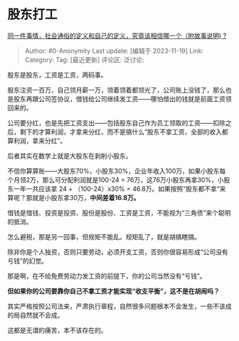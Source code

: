 # 股东打工
[同一件事情，社会通俗的定义和自己的定义，究竟该相信哪一个（附故事说明) ?](https://www.zhihu.com/question/630838257/answer/3294602800)

> Author: #0-Anonymity
> Last update: [编辑于 2023-11-19]
> Link:
> Category: 
> Tag: [最近更新]
> 评论区:
> 泛讨论:

股东是股东，工资是工资，两码事。

股东注资一百万，自己领月薪一万，领着领着都领光了，公司账上没钱了，那么也是股东再跟公司签协议，借钱给公司继续发工资——哪怕借出的钱就是前面工资领回来的。

公司要分红，也是先把工资支出——包括股东自己作为员工领取的工资——扣除之后，剩下的才算利润，才拿来分红，而不是搞什么“股东不拿工资，全部的收入都算利润，拿来分红”。

后者其实在数学上就是大股东在剥削小股东。

不信你算算账——大股东70%，小股东30%，企业年收入100万，如果小股东每个月领2万，那么可分配利润就是100-24 = 76万，这76万小股东再拿30%，小股东一年一共应该拿 24 + （100-24）x30% = 46.8万。如果按照“股东都不拿”来算呢？那就是小股东拿30万，**中间差着16.8万。**

借钱是借钱、投资是投资、股份是股份、工资是工资，不能视为“三角债”来个聪明的抵消。

怎么避税，那是另一回事，但规矩不能乱。规矩乱了，就是胡搞瞎搞。

除非你是个人独资，否则只要劳动，必须开支工资，否则你很容易形成“公司没有亏钱”的幻觉。

那是啊，在不给免费劳动力发工资的前提下，你的公司当然没有“亏钱”。

**但如果你的公司要靠你自己不拿工资才能实现“收支平衡”，这不是在胡闹吗？**

其实严格按照公司法来，严肃执行章程，自然很多问题根本不会发生，一些不该成的局自然就不会成。

这都是无谓的痛苦，本不该存在的。